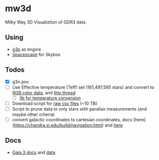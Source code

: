 # mw3d
Milky Way 3D Visualiztion of GDR3 data.

## Using
* [g3n](https://github.com/g3n/engine) as engine
* [Spacescape](http://alexcpeterson.com/spacescape/) for Skybox

## Todos
- [x] g3n poc
- [ ] Use Effective temperature (Teff) set (161,497,595 stars) and convert to [RGB color data](https://astronomy.stackexchange.com/questions/46664/straightforward-conversion-from-gaia-gdr3-photometry-to-rgb-values), and [this thread](https://stackoverflow.com/questions/21977786/star-b-v-color-index-to-apparent-rgb-color)
    - [ ] [lib for temperature conversion](http://www.vendian.org/mncharity/dir3/blackbody/UnstableURLs/bbr_color.html)
- [ ] Download script for [raw csv files](http://cdn.gea.esac.esa.int/Gaia/gdr3/) (~10 TB)
- [ ] Script to prune data to only stars with parallax measurements (and maybe other criteria)
- [ ] convert galactic coordinates to cartesian coordinates, docs [here] (https://chandra.si.edu/build/navigation.html) and [here](https://astronomy.stackexchange.com/questions/35536/transforming-galactic-coordinates-in-cartesian-with-distance)

## Docs
* [Gaia 3 docs](https://www.cosmos.esa.int/web/gaia/dr3) and [data](cdn.gea.esac.esa.int/Gaia/gdr3)
